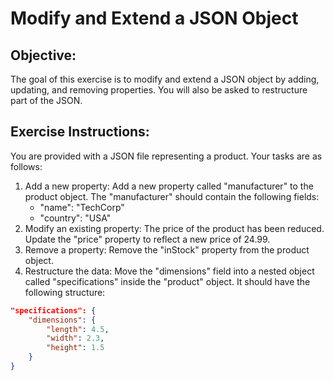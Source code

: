 
# Modify and Extend a JSON Object

## Objective:
The goal of this exercise is to modify and extend a JSON object by adding, updating, and removing properties. You will also be asked to restructure part of the JSON.

## Exercise Instructions:

You are provided with a JSON file representing a product.
Your tasks are as follows:

1. Add a new property: Add a new property called "manufacturer" to the product object. The "manufacturer" should contain the following fields:
    - "name": "TechCorp"
    - "country": "USA"
2. Modify an existing property: The price of the product has been reduced. Update the "price" property to reflect a new price of 24.99.
3. Remove a property: Remove the "inStock" property from the product object.
4. Restructure the data: Move the "dimensions" field into a nested object called "specifications" inside the "product" object. It should have the following structure:
```json
"specifications": {
    "dimensions": {
        "length": 4.5,
        "width": 2.3,
        "height": 1.5
    }
}
```
